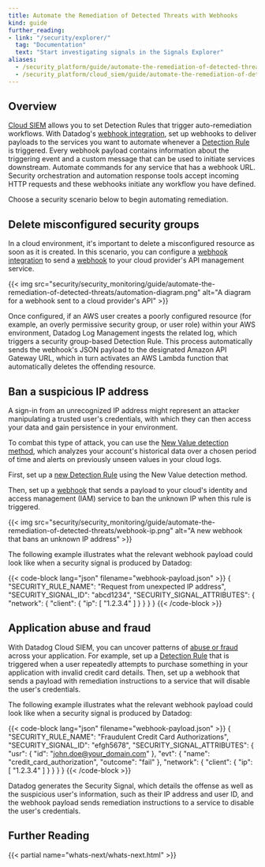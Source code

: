 ```yaml
---
title: Automate the Remediation of Detected Threats with Webhooks
kind: guide
further_reading:
- link: "/security/explorer/"
  tag: "Documentation"
  text: "Start investigating signals in the Signals Explorer"
aliases:
  - /security_platform/guide/automate-the-remediation-of-detected-threats/
  - /security_platform/cloud_siem/guide/automate-the-remediation-of-detected-threats/
---
```


## Overview

[Cloud SIEM][1] allows you to set Detection Rules that trigger auto-remediation workflows. With Datadog's [webhook integration][2], set up webhooks to deliver payloads to the services you want to automate whenever a [Detection Rule][3] is triggered. Every webhook payload contains information about the triggering event and a custom message that can be used to initiate services downstream. Automate commands for any service that has a webhook URL. Security orchestration and automation response tools accept incoming HTTP requests and these webhooks initiate any workflow you have defined.

Choose a security scenario below to begin automating remediation.

## Delete misconfigured security groups

In a cloud environment, it's important to delete a misconfigured resource as soon as it is created. In this scenario, you can configure a [webhook integration][2] to send a [webhook][2] to your cloud provider's API management service.

{{< img src="security/security_monitoring/guide/automate-the-remediation-of-detected-threats/automation-diagram.png" alt="A diagram for a webhook sent to a cloud provider's API" >}}

Once configured, if an AWS user creates a poorly configured resource (for example, an overly permissive security group, or user role) within your AWS environment, Datadog Log Management ingests the related log, which triggers a security group-based Detection Rule. This process automatically sends the webhook's JSON payload to the designated Amazon API Gateway URL, which in turn activates an AWS Lambda function that automatically deletes the offending resource.

## Ban a suspicious IP address

A sign-in from an unrecognized IP address might represent an attacker manipulating a trusted user's credentials, with which they can then access your data and gain persistence in your environment.

To combat this type of attack, you can use the [New Value detection method][4], which analyzes your account's historical data over a chosen period of time and alerts on previously unseen values in your cloud logs.

First, set up a [new Detection Rule][5] using the New Value detection method.

Then, set up a [webhook][2] that sends a payload to your cloud's identity and access management (IAM) service to ban the unknown IP when this rule is triggered.

{{< img src="security/security_monitoring/guide/automate-the-remediation-of-detected-threats/webhook-ip.png" alt="A new webhook that bans an unknown IP address" >}}

The following example illustrates what the relevant webhook payload could look like when a security signal is produced by Datadog:

{{< code-block lang="json" filename="webhook-payload.json" >}}
{
  "SECURITY_RULE_NAME": "Request from unexpected IP address",
  "SECURITY_SIGNAL_ID": "abcd1234",
  "SECURITY_SIGNAL_ATTRIBUTES": {
    "network": {
      "client": {
        "ip": [
          "1.2.3.4"
        ]
      }
    }
  }
}
{{< /code-block >}}

## Application abuse and fraud

With Datadog Cloud SIEM, you can uncover patterns of [abuse or fraud][6] across your application. For example, set up a [Detection Rule][7] that is triggered when a user repeatedly attempts to purchase something in your application with invalid credit card details. Then, set up a webhook that sends a payload with remediation instructions to a service that will disable the user's credentials.

The following example illustrates what the relevant webhook payload could look like when a security signal is produced by Datadog:

{{< code-block lang="json" filename="webhook-payload.json" >}}
{
  "SECURITY_RULE_NAME": "Fraudulent Credit Card Authorizations",
  "SECURITY_SIGNAL_ID": "efgh5678",
  "SECURITY_SIGNAL_ATTRIBUTES": {
    "usr": {
      "id": "john.doe@your_domain.com"
    },
    "evt": {
      "name": "credit_card_authorization",
      "outcome": "fail"
    },
    "network": {
      "client": {
        "ip": [
          "1.2.3.4"
        ]
      }
    }
  }
}
{{< /code-block >}}

Datadog generates the Security Signal, which details the offense as well as the suspicious user's information, such as their IP address and user ID, and the webhook payload sends remediation instructions to a service to disable the user's credentials.

## Further Reading

{{< partial name="whats-next/whats-next.html" >}}

[1]: /security/cloud_siem/
[2]: https://app.datadoghq.com/account/settings#integrations/webhooks
[3]: /security/detection_rules/
[4]: https://www.datadoghq.com/blog/new-term-detection-method-datadog/
[5]: /security/cloud_siem/log_detection_rules/?tab=threshold#new-value
[6]: https://www.datadoghq.com/blog/detect-abuse-of-functionality-with-datadog/
[7]: /security/cloud_siem/log_detection_rules/?tab=threshold#define-a-search-query